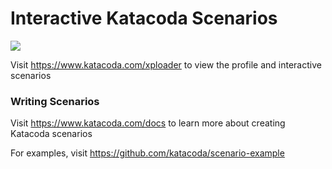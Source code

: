 # Interactive Katacoda Scenarios

[![](http://shields.katacoda.com/katacoda/xploader/count.svg)](https://www.katacoda.com/xploader "Get your profile on Katacoda.com")

Visit https://www.katacoda.com/xploader to view the profile and interactive scenarios

### Writing Scenarios
Visit https://www.katacoda.com/docs to learn more about creating Katacoda scenarios

For examples, visit https://github.com/katacoda/scenario-example

